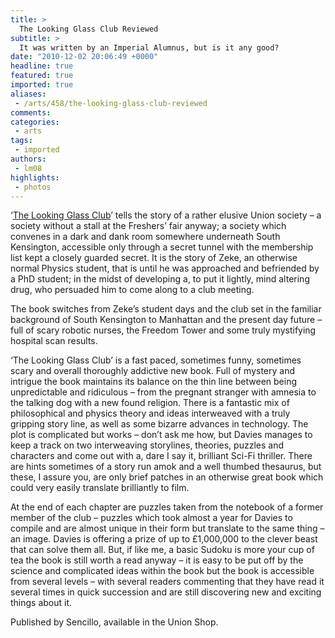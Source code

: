 ```yaml
---
title: >
  The Looking Glass Club Reviewed
subtitle: >
  It was written by an Imperial Alumnus, but is it any good?
date: "2010-12-02 20:06:49 +0000"
headline: true
featured: true
imported: true
aliases:
 - /arts/458/the-looking-glass-club-reviewed
comments:
categories:
 - arts
tags:
 - imported
authors:
 - lm08
highlights:
 - photos
---
```


‘[The Looking Glass Club](http://www.thelookingglassclub.com/)’ tells the story of a rather elusive Union society – a society without a stall at the Freshers’ fair anyway; a society which convenes in a dark and dank room somewhere underneath South Kensington, accessible only through a secret tunnel with the membership list kept a closely guarded secret. It is the story of Zeke, an otherwise normal Physics student, that is until he was approached and befriended by a PhD student; in the midst of developing a, to put it lightly, mind altering drug, who persuaded him to come along to a club meeting.

The book switches from Zeke’s student days and the club set in the familiar background of South Kensington to Manhattan and the present day future – full of scary robotic nurses, the Freedom Tower and some truly mystifying hospital scan results.

‘The Looking Glass Club’ is a fast paced, sometimes funny, sometimes scary and overall thoroughly addictive new book. Full of mystery and intrigue the book maintains its balance on the thin line between being unpredictable and ridiculous – from the pregnant stranger with amnesia to the talking dog with a new found religion. There is a fantastic mix of philosophical and physics theory and ideas interweaved with a truly gripping story line, as well as some bizarre advances in technology. The plot is complicated but works – don’t ask me how, but Davies manages to keep a track on two interweaving storylines, theories, puzzles and characters and come out with a, dare I say it, brilliant Sci-Fi thriller. There are hints sometimes of a story run amok and a well thumbed thesaurus, but these, I assure you, are only brief patches in an otherwise great book which could very easily translate brilliantly to film.

At the end of each chapter are puzzles taken from the notebook of a former member of the club – puzzles which took almost a year for Davies to compile and are almost unique in their form but translate to the same thing – an image. Davies is offering a prize of up to £1,000,000 to the clever beast that can solve them all. But, if like me, a basic Sudoku is more your cup of tea the book is still worth a read anyway – it is easy to be put off by the science and complicated ideas within the book but the book is accessible from several levels – with several readers commenting that they have read it several times in quick succession and are still discovering new and exciting things about it.

Published by Sencillo, available in the Union Shop.
